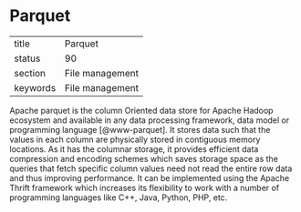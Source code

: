 # Parquet


|          |                 |
| -------- | --------------- |
| title    | Parquet         | 
| status   | 90              |
| section  | File management |
| keywords | File management |



Apache parquet is the column Oriented data store for Apache Hadoop
ecosystem and available in any data processing framework, data model
or programming language [@www-parquet]. It stores data such that
the values in each column are physically stored in contiguous memory
locations. As it has the columnar storage, it provides efficient data
compression and encoding schemes which saves storage space as the
queries that fetch specific column values need not read the entire row
data and thus improving performance. It can be implemented using the
Apache Thrift framework which increases its flexibility to work with a
number of programming languages like C++, Java, Python, PHP, etc.
     

